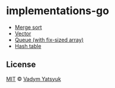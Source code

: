 # implementations-go

* [Merge sort](https://github.com/VadimDez/implementations-go/blob/master/merge-sort/merge-sort.go)
* [Vector](https://github.com/VadimDez/implementations-go/blob/master/queue/queue.go)
* [Queue (with fix-sized array)](https://github.com/VadimDez/implementations-go/blob/master/vector/vector.go)
* [Hash table](https://github.com/VadimDez/implementations-go/blob/master/hash-table/hashTable.go)

## License

[MIT](https://tldrlegal.com/license/mit-license) © [Vadym Yatsyuk](https://github.com/vadimdez)
